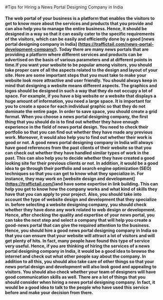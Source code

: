 #Tips for Hiring a News Portal Designing Company in India

#### The web portal of your business is a platform that enables the visitors to get to know more about the services and products that you provide and can also help you to manage the entire business. Hence, it should be designed in a way so that it can easily cater to the specific requirements of the visitors, which can be easily and efficiently done by a good [news portal designing company in India] (https://traffictail.com/news-portal-development-company/). Today there are many news portals that are providing a platform where different services and products can be advertised on the basis of various parameters and at different points in time.If you want your website to be popular among visitors, you should take proper care of all the aspects related to the design and layout of your site. Here are some important steps that you must take to make your website look more attractive and user friendly. You should always keep in mind that designing a website means different aspects. The graphics and logos should be designed in such a way that they do not occupy a lot of space. For example, if you have a big website or a website that displays a huge amount of information, you need a large space. It is important for you to create a space for each individual graphic so that they do not dominate the entire page. In order to save space, you should create a grid format. When you choose a news portal designing company, the first thing that you should do is to find out whether they have enough experience in the field of news portal design. You need to check their portfolio so that you can find out whether they have made any previous work. Moreover, it would also help you to find out whether their work is good or not. A good news portal designing company in India will always have good references from the past clients of their website so that you can check out whether they have handled similar types of work in the past. This can also help you to decide whether they have created a good looking site for their previous clients or not. In addition, it would be a good idea to go through their portfolio and search engine optimization (SEO) techniques so that you can get to know what they specialize in. For instance, they may work on [website design and development] (https://traffictail.com/)and have some expertise in link building. This can help you get to know how the company works and what kind of skills they have that you can apply to your project. Also, you should take into account the type of website design and development that they specialize in. before selecting a website designing company, you should check whether they have done any work related to web design or development. Hence, after checking the quality and expertise of your news portal, you can take the next step and select a company that will help you create a good-news portal that can give the required attention to the business. Hence, you should hire a good news portal designing company in India so that you can ensure that your website will attract a lot of visitors and will get plenty of hits. In fact, many people have found this type of service very useful. Hence, if you are thinking of hiring the services of a news portal designing company in India, it would be a good idea to browse the internet and check out what other people say about the company. In addition to all this, you should also take care of other things so that your news portal design and development will also look good and appealing to visitors. You should also check whether your team of designers will have good communication skills as well. There are a lot of things that you should consider when hiring a news portal designing company. In fact, it would be a good idea to talk to the people who have used this service before and make your decision from there.

